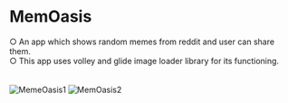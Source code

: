 # MemOasis
○ An app which shows random memes from reddit and user can share them.  
○ This app uses volley and glide image loader library for its functioning.<br><br>  
![MemeOasis1](https://github.com/YadavYashvant/MemOasis/assets/113130559/e6e5d3e5-59c8-490f-b028-bf37edee7100)
![MemOasis2](https://github.com/YadavYashvant/MemOasis/assets/113130559/8c50e8ef-1fa8-4d3c-bef6-f8ae7aa12c23)
